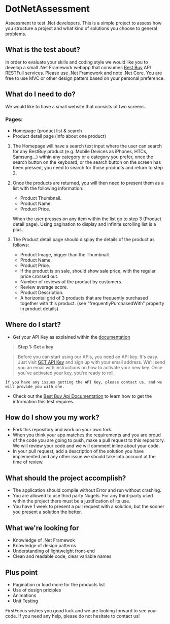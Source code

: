 # DotNetAssessment
Assessment to test .Net developers. This is a simple project to assess how you structure a project and what kind of solutions you choose to general problems.

## What is the test about?

In order to evaluate your skills and coding style we would like you to develop a small .Net Framework webapp that consumes [Best Buy](https://developer.bestbuy.com/) API RESTFull services. Please use .Net Framework and note .Net Core. You are free to use MVC or other design patters based on your personal preference. 

## What do I need to do?

We would like to have a small website that consists of two screens.

### Pages:
- Homepage (product list & search
- Product detail page (info about one product) 

1. The Homepage will have a search text input where the user can search for any BestBuy product (e.g. Mobile Devices as iPhones, HTCs, Samsung...) within any category or a category you prefer, once the search button on the keyboard, or the search button on the screen has been pressed, you need to search for those products and return to step 2. 

2. Once the products are returned, you will then need to present them as a list with the following information:
	* Product Thumbnail.
	* Product Name.
	* Product Price.
	 
	When the user presses on any item within the list go to step 3 (Product detail page).
	Using pagination to display and infinite scrolling list is a plus.

3. The Product detail page should display the details of the product as follows:
	* Product Image, bigger than the Thumbnail.
	* Product Name.
	* Product Price.
	* If the product is on sale, should show sale price, with the regular price crossed out.
	* Number of reviews of the product by customers.
	* Review average score.
	* Product Description.
	* A horizontal grid of 3 products that are frequently purchased together with this product. (see "frequentlyPurchasedWith" property in product details)

## Where do I start?

* Get your API Key as explained within the [documentation](https://developer.bestbuy.com/get-started)

> **Step 1: Get a key**

> Before you can start using our APIs, you need an API key. It's easy. Just visit [GET API Key](https://developer.bestbuy.com/login) and sign up with your email address. 
We'll send you an email with instructions on how to activate your new key. 
Once you've activated your key, you're ready to roll.

```
If you have any issues getting the API Key, please contact us, and we will provide you with one.
```

* Check out the [Best Buy Api Documentation](https://developer.bestbuy.com/documentation) to learn how to get the information this test requires. 

## How do I show you my work?

* Fork this repository and work on your own fork.
* When you think your app matches the requirements and you are proud of the code you are going to push, make a pull request to this repository. We will review your code and we will comment inline about your code.
* In your pull request, add a description of the solution you have implemented and any other issue we should take into account at the time of review.

## What should the project accomplish?

* The application should compile without Error and run without crashing.
* You are allowed to use third party Nugets. For any third-party used within the project there must be a justification of its use.
* You have 1 week to present a pull request with a solution, but the sooner you present a solution the better.

## What we're looking for

* Knowledge of .Net Framewok
* Knowledge of design patterns
* Understanding of lightweight front-end
* Clean and readable code, clear variable names

## Plus point

* Pagination or load more for the products list
* Use of design priciples
* Animations
* Unit Testing

FirstFocus wishes you good luck and we are looking forward to see your code. 
If you need any help, please do not hesitate to contact us!
